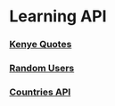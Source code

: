 # Learning API
### [Kenye Quotes](https://sr-tamim.github.io/learning-api/kenye-quotes/)
### [Random Users](https://sr-tamim.github.io/learning-api/random-users-api/)
### [Countries API](https://sr-tamim.github.io/learning-api/countries-api/)
